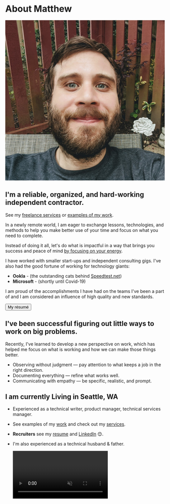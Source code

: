 # About Matthew

![author](../src/assets/images/author.jpg)

## I'm a reliable, organized, and hard-working independent contractor.

See my [freelance services](/services/) or [examples of my work](/work/).

In a newly remote world, I am eager to exchange lessons, technologies, and methods to help you make better use of your time and focus on what you need to complete.

Instead of doing it all, let's do what is impactful in a way that brings you success and peace of mind [by focusing on your energy](/how-to-plan-your-day-so-your-creativity-and-focus-will-flourish/).

I have worked with smaller start-ups and independent consulting gigs. I've also had the good fortune of working for technology giants:

- **Ookla** - (the outstanding cats behind [Speedtest.net](http://speedtest.net/))
- **Microsoft** - (shortly until Covid-19)

I am proud of the accomplishments I have had on the teams I've been a part of and I am considered an influence of high quality and new standards.

<a class="link-button" href="/resume/"><button>My résumé</button></a>

## I've been successful figuring out little ways to work on big problems.

Recently, I've learned to develop a new perspective on work, which has helped me focus on what is working and how we can make those things better.

- Observing without judgment — pay attention to what keeps a job in the right direction.
- Documenting everything — refine what works well.
- Communicating with empathy — be specific, realistic, and prompt.

## I am currently Living in Seattle, WA

- Experienced as a technical writer, product manager, technical services manager.
- See examples of my [work](/work/) and check out my [services](/services/).
- **Recruiters** see my [resume](/resume/) and [LinkedIn](https://www.linkedin.com/in/watthem) 😊.
- I'm also experienced as a technical husband & father.

  <video preload loop muted autoplay src="https://mscott.b-cdn.net/seattle.mp4"></video>
